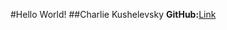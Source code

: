#Hello World!
##Charlie Kushelevsky
**GitHub:**[Link]([http://a.com](https://github.com/charliekush/cse15l-lab-reports/)https://github.com/charliekush/cse15l-lab-reports/)
